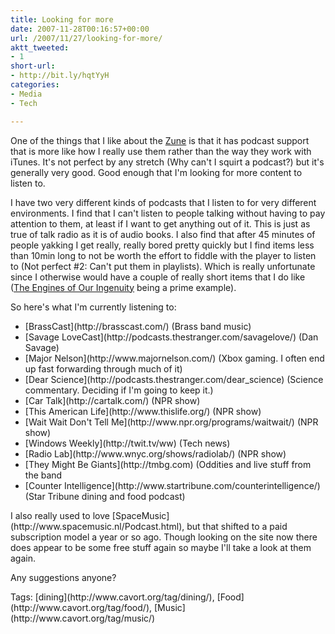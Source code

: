 ```yaml
---
title: Looking for more
date: 2007-11-28T00:16:57+00:00
url: /2007/11/27/looking-for-more/
aktt_tweeted:
- 1
short-url:
- http://bit.ly/hqtYyH
categories:
- Media
- Tech

---
```

<div class='microid-mailto+http:sha1:50939e1fafc94de07f5b1708d7824cd1166f6359'>

One of the things that I like about the [Zune](http://www.zune.net) is that it has podcast support that is more like how I really use them rather than the way they work with iTunes. It's not perfect by any stretch (Why can't I squirt a podcast?) but it's generally very good. Good enough that I'm looking for more content to listen to.

I have two very different kinds of podcasts that I listen to for very different environments. I find that I can't listen to people talking without having to pay attention to them, at least if I want to get anything out of it. This is just as true of talk radio as it is of audio books. I also find that after 45 minutes of people yakking I get really, really bored pretty quickly but I find items less than 10min long to not be worth the effort to fiddle with the player to listen to (Not perfect #2: Can't put them in playlists). Which is really unfortunate since I otherwise would have a couple of really short items that I do like ([The Engines of Our Ingenuity](http://www.uh.edu/engines/) being a prime example).

So here's what I'm currently listening to:
<ul>
<li>
[BrassCast](http://brasscast.com/) (Brass band music)
</li>
<li>
[Savage LoveCast](http://podcasts.thestranger.com/savagelove/) (Dan Savage)
</li>
<li>
[Major Nelson](http://www.majornelson.com/) (Xbox gaming. I often end up fast forwarding through much of it)
</li>
<li>
[Dear Science](http://podcasts.thestranger.com/dear_science) (Science commentary. Deciding if I'm going to keep it.)
</li>
<li>
[Car Talk](http://cartalk.com/) (NPR show)
</li>
<li>
[This American Life](http://www.thislife.org/) (NPR show)
</li>
<li>
[Wait Wait Don't Tell Me](http://www.npr.org/programs/waitwait/) (NPR show)
</li>
<li>
[Windows Weekly](http://twit.tv/ww) (Tech news)
</li>
<li>
[Radio Lab](http://www.wnyc.org/shows/radiolab/) (NPR show)
</li>
<li>
[They Might Be Giants](http://tmbg.com) (Oddities and live stuff from the band
</li>
<li>
[Counter Intelligence](http://www.startribune.com/counterintelligence/) (Star Tribune dining and food podcast)
</li>
</ul>
I also really used to love [SpaceMusic](http://www.spacemusic.nl/Podcast.html), but that shifted to a paid subscription model a year or so ago. Though looking on the site now there does appear to be some free stuff again so maybe I'll take a look at them again.

Any suggestions anyone?

</div>

<div class="st-post-tags">
Tags: [dining](http://www.cavort.org/tag/dining/), [Food](http://www.cavort.org/tag/food/), [Music](http://www.cavort.org/tag/music/)<br />
</div>